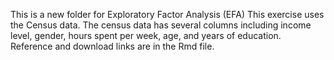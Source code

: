 This is a new folder for Exploratory Factor Analysis (EFA)
This exercise uses the Census data. 
The census data has several columns including income level, gender, hours spent per week, age, and years of education.
Reference and download links are in the Rmd file.
